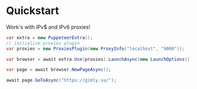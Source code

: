 # Quickstart
  
Work's with IPv$ and IPv6 proxies!  

```c#
var extra = new PuppeteerExtra();
// initialize proxies plugin
var proxies = new ProxiesPlugin(new ProxyInfo("localhost", "9000"));

var browser = await extra.Use(proxies).LaunchAsync(new LaunchOptions());

var page = await browser.NewPageAsync();

await page.GoToAsync("https://gimly.su/");
```